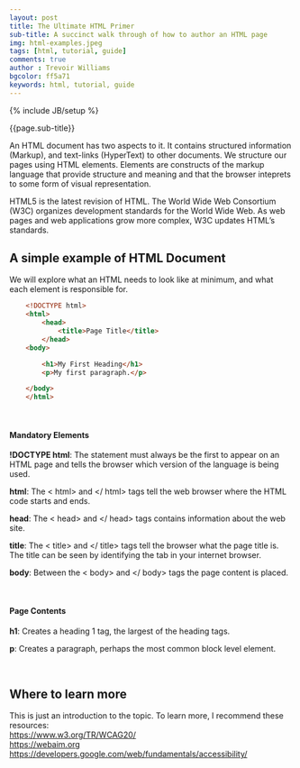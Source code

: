 ```yaml
---
layout: post
title: The Ultimate HTML Primer
sub-title: A succinct walk through of how to author an HTML page  
img: html-examples.jpeg
tags: [html, tutorial, guide]
comments: true
author : Trevoir Williams
bgcolor: ff5a71
keywords: html, tutorial, guide
---
```

{% include JB/setup %}

{{page.sub-title}}

<!--more-->

An HTML document has two aspects to it. It contains structured information (Markup), and text-links (HyperText) to other documents. We structure our pages using HTML elements. Elements are constructs of the markup language that provide structure and meaning and that the browser inteprets to some form of visual representation. 

HTML5 is the latest revision of HTML. The World Wide Web Consortium (W3C) organizes development standards for the World Wide Web. As web pages and web applications grow more complex, W3C updates HTML’s standards.

## A simple example of HTML Document
We will explore what an HTML needs to look like at minimum, and what each element is responsible for. 

```html
    <!DOCTYPE html>
    <html>
        <head>
            <title>Page Title</title>
        </head>
    <body>

        <h1>My First Heading</h1>
        <p>My first paragraph.</p>

    </body>
    </html>
```

<br/>

#### Mandatory Elements
**!DOCTYPE html**: The <!DOCTYPE html> statement must always be the first to appear on an HTML page and tells the browser which version of the language is being used.

**html**: The < html> and </ html> tags tell the web browser where the HTML code starts and ends.

**head**: The < head> and </ head> tags contains information about the web site.

**title**: The < title> and </ title> tags tell the browser what the page title is. The title can be seen by identifying the tab in your internet browser. 

**body**: Between the < body> and </ body> tags the page content is placed.

<br/>

#### Page Contents
**h1**: Creates a heading 1 tag, the largest of the heading tags.

**p**: Creates a paragraph, perhaps the most common block level element.

<br/>

## Where to learn more
This is just an introduction to the topic. To learn more, I recommend these resources:
<br/>
https://www.w3.org/TR/WCAG20/ <br/>
https://webaim.org <br/>
https://developers.google.com/web/fundamentals/accessibility/ <br/>
